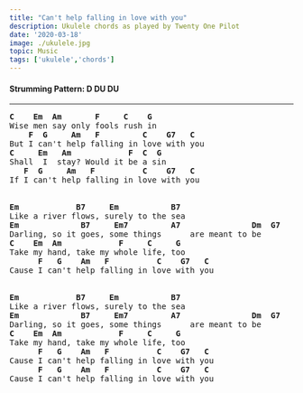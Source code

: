 ```yaml
---
title: "Can't help falling in love with you"
description: Ukulele chords as played by Twenty One Pilot
date: '2020-03-18'
image: ./ukulele.jpg
topic: Music
tags: ['ukulele','chords']
---
```



#### Strumming Pattern: D DU DU

---

<pre>
<b>C    Em  Am       F     C    G</b>
Wise men say only fools rush in  
<b>    F  G     Am   F         C    G7   C</b>
But I can't help falling in love with you  
<b>C     Em   Am            F  C  G</b>
Shall  I  stay? Would it be a sin 
<b>   F  G     Am   F          C    G7   C</b>
If I can't help falling in love with you


<b>Em            B7     Em           B7</b>
Like a river flows, surely to the sea
<b>Em             B7     Em7         A7               Dm  G7</b>
Darling, so it goes, some things      are meant to be
<b>C    Em  Am            F     C     G</b>
Take my hand, take my whole life, too
<b>      F   G    Am   F          C    G7   C</b>
Cause I can't help falling in love with you


<b>Em            B7     Em           B7</b>
Like a river flows, surely to the sea
<b>Em             B7     Em7         A7               Dm  G7</b>
Darling, so it goes, some things      are meant to be
<b>C    Em  Am            F     C     G</b>
Take my hand, take my whole life, too
<b>      F   G    Am   F          C    G7   C</b>
Cause I can't help falling in love with you
<b>      F   G    Am   F          C    G7   C</b>
Cause I can't help falling in love with you
</pre>